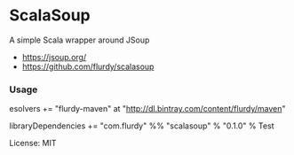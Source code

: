 # ScalaSoup

A simple Scala wrapper around JSoup 

* https://jsoup.org/
* https://github.com/flurdy/scalasoup

### Usage

   esolvers += "flurdy-maven" at "http://dl.bintray.com/content/flurdy/maven"

   libraryDependencies += "com.flurdy" %% "scalasoup" % "0.1.0" % Test

License: MIT

